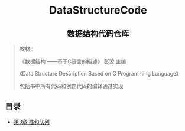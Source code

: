 <div style="text-align: center;">
<h1>DataStructureCode</h1>
<h2>数据结构代码仓库</h2>
</div>

> 教材：
> 
> 《数据结构 ——基于C语言的描述》 彭波 主编
> 
> 《Data Structure Description Based on C Programming Language》
>
> 
> 包括书中所有代码和例题代码的编译通过实现

## 目录

<!-- TOC -->

* [第3章 栈和队列](chapter3/README.md)

<!-- TOC -->